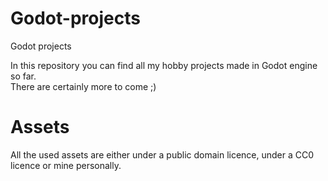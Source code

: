 # Godot-projects
Godot projects

In this repository you can find all my hobby projects made in Godot engine so far. <br>
There are certainly more to come ;)

# Assets
All the used assets are either under a public domain licence, under a CC0 licence or mine personally.
